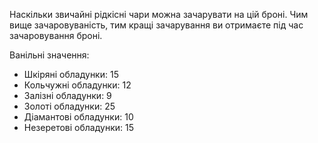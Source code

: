 Наскільки звичайні рідкісні чари можна зачарувати на цій броні. Чим вище зачаровуваність, тим кращі зачарування ви отримаєте під час зачаровування броні.

Ванільні значення:

* Шкіряні обладунки: 15
* Кольчужні обладунки: 12
* Залізні обладунки: 9
* Золоті обладунки: 25
* Діамантові обладунки: 10
* Незеретові обладунки: 15